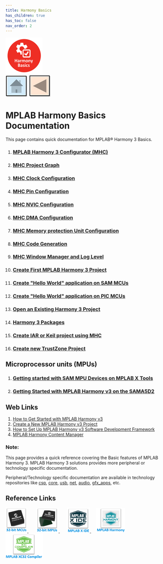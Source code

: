 ```yaml
---
title: Harmony Basics
has_children: true
has_toc: false
nav_order: 2
---
```


![](basic.png) &nbsp;&nbsp;&nbsp;&nbsp;&nbsp;&nbsp;&nbsp;&nbsp;&nbsp; &nbsp;&nbsp;&nbsp;&nbsp;&nbsp;&nbsp;&nbsp;&nbsp;&nbsp;&nbsp;&nbsp;&nbsp;&nbsp;&nbsp;&nbsp;&nbsp;&nbsp;&nbsp;&nbsp;&nbsp;&nbsp;&nbsp;&nbsp;&nbsp;&nbsp;&nbsp;&nbsp;&nbsp;&nbsp;&nbsp;&nbsp;&nbsp;&nbsp;&nbsp;&nbsp;&nbsp;&nbsp;&nbsp;&nbsp;&nbsp;&nbsp;&nbsp;&nbsp;&nbsp;&nbsp;&nbsp;&nbsp;&nbsp;&nbsp;&nbsp;&nbsp;&nbsp;&nbsp;&nbsp;&nbsp;&nbsp;&nbsp;&nbsp;&nbsp;&nbsp;&nbsp;&nbsp;&nbsp;&nbsp;&nbsp;&nbsp;&nbsp;&nbsp;&nbsp;&nbsp;&nbsp;&nbsp;[<img src="../r_images/quick_home.png" title="Home">](../../readme.md) [<img src="../r_images/quick_back.png"  title="Back">](../../readme.md)  

# MPLAB Harmony Basics Documentation

This page contains quick documentation for MPLAB® Harmony 3 Basics.   

1. ### [MPLAB Harmony 3 Configurator (MHC)](./mplab_harmony_3_configurator/readme.md)
2. ### [MHC Project Graph](./mhc_project_graph/readme.md)
3. ### [MHC Clock Configuration](./mhc_clock_configuration/readme.md)
4. ### [MHC Pin Configuration](./mhc_pin_configuration/readme.md)
5. ### [MHC NVIC Configuration](./mhc_nvic_configuration/readme.md)
6. ### [MHC DMA Configuration](./mhc_dma_configuration/readme.md)
7. ### [MHC Memory protection Unit Configuration](./mhc_memory_protection_unit_configuration/readme.md)
8. ### [MHC Code Generation](./mhc_code_generation/readme.md)
9. ### [MHC Window Manager and Log Level](./mhc_window_manager_log_level/readme.md)
10. ### [Create First MPLAB Harmony 3 Project](./create_first_harmony_3_project/readme.md)
11. ### [Create "Hello World" application on SAM MCUs](./create_hello_world_sam_mcus/readme.md)
12. ### [Create "Hello World" application on PIC MCUs](./create_hello_world_pic_mcus/readme.md)
13. ### [Open an Existing Harmony 3 Project](./open_an_existing_harmony_3_project/readme.md)
14. ### [Harmony 3 Packages](./harmony_3_packages/readme.md)
15. ### [Create IAR or Keil project using MHC](./create_iar_or_keil_project_using_mhc/readme.md)
16. ### [Create new TrustZone Project](./create_new_trust_zone_project/readme.md)

## Microprocessor units (MPUs)
1. ### [Getting started with SAM MPU Devices on MPLAB X Tools](./sam_mpus_getting_started_mplabx/readme.md)

2. ### [Getting Started with MPLAB Harmony v3 on the SAMA5D2](./sam_mpus_getting_started_harmony_3/readme.md)


## Web Links
1. <a href="https://github.com/Microchip-MPLAB-Harmony/Microchip-MPLAB-Harmony.github.io/wiki" target="_blank">How to Get Started with MPLAB Harmony v3</a>
2. <a href="https://microchipdeveloper.com/harmony3:new-proj" target="_blank">Create a New MPLAB Harmony v3 Project</a>
3. <a href="https://www.microchip.com/mymicrochip/filehandler.aspx?ddocname=en1000821" target="_blank">How to Set Up MPLAB Harmony v3 Software Development Framework</a>
4. <a href="https://github.com/Microchip-MPLAB-Harmony/contentmanager/wiki" target="_blank">MPLAB Harmony Content Manager</a>


### **Note:**
This page provides a quick reference covering the Basic features of MPLAB Harmony 3. MPLAB Harmony 3 solutions provides more peripheral or technology specific documentation.  

Peripheral/Technology specific documentation are available in technology repositories like <a href="https://github.com/Microchip-MPLAB-Harmony/csp" target="_blank">csp</a>, <a href="https://github.com/Microchip-MPLAB-Harmony/core" target="_blank">core</a>, <a href="https://github.com/Microchip-MPLAB-Harmony/usb" target="_blank">usb</a>, <a href="https://github.com/Microchip-MPLAB-Harmony/net" target="_blank">net</a>, <a href="https://github.com/Microchip-MPLAB-Harmony/audio" target="_blank">audio</a>, <a href="https://github.com/Microchip-MPLAB-Harmony/gfx_apps" target="_blank">gfx_apps</a>, etc.

## Reference Links

[<a href="https://www.microchip.com/design-centers/32-bit" target="_blank"> <img src="../r_images/32_bit_mcus.png"> </a>]()  &nbsp; &nbsp; &nbsp; [<a href="https://www.microchip.com/design-centers/32-bit-mpus" target="_blank"> <img src="../r_images/32_bit_mpus.png"> </a>]()  &nbsp; &nbsp; &nbsp; [<a href="https://www.microchip.com/mplab/mplab-x-ide" target="_blank"> <img src="../r_images/mplab_x_ide.png"> </a>]()  &nbsp; &nbsp; [<a href="https://www.microchip.com/mplab/mplab-harmony" target="_blank"> <img src="../r_images/mplab_harmony.png"> </a>]() [<a href="https://www.microchip.com/mplab/compilers" target="_blank"> <img src="../r_images/mplab_compiler.png"> </a>]()  
